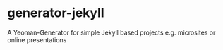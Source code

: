 # generator-jekyll
A Yeoman-Generator for simple Jekyll based projects e.g. microsites or online presentations
